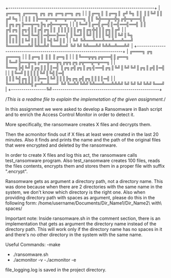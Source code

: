 +-----------------------------------------------------------------------+
|     ╔═══╗                ╔═══╗     ╔╗     ╔╗  ╔═╗╔═╗      ╔╗          |
|     ║╔═╗║                ║╔═╗║    ╔╝╚╗    ║║  ║║╚╝║║     ╔╝╚╗         |
|     ║║ ║╠══╦══╦══╦══╦══╗ ║║ ╚╬══╦═╬╗╔╬═╦══╣║  ║╔╗╔╗╠══╦═╗╠╗╔╬══╦═╗    |
|     ║╚═╝║╔═╣╔═╣║═╣══╣══╣ ║║ ╔╣╔╗║╔╗╣║║╔╣╔╗║║  ║║║║║║╔╗║╔╗╬╣║║╔╗║╔╝    |
|     ║╔═╗║╚═╣╚═╣║═╬══╠══║ ║╚═╝║╚╝║║║║╚╣║║╚╝║╚╗ ║║║║║║╚╝║║║║║╚╣╚╝║║     |
|     ╚╝ ╚╩══╩══╩══╩══╩══╝ ╚═══╩══╩╝╚╩═╩╝╚══╩═╝ ╚╝╚╝╚╩══╩╝╚╩╩═╩══╩╝     |
+-----------------------------------------------------------------------+
|         ╔═══╗      ╔╗        ╔═══╗                                    |
|         ║╔═╗║      ║║        ║╔═╗║                                    |
|         ║╚══╦╦╗╔╦══╣║╔══╗    ║╚═╝╠══╦═╗╔══╦══╦╗╔╦╗╔╗╔╦══╦═╦══╗        |
|         ╚══╗╠╣╚╝║╔╗║║║║═╣    ║╔╗╔╣╔╗║╔╗╣══╣╔╗║╚╝║╚╝╚╝║╔╗║╔╣║═╣        |
|         ║╚═╝║║║║║╚╝║╚╣║═╣    ║║║╚╣╔╗║║║╠══║╚╝║║║╠╗╔╗╔╣╔╗║║║║═╣        |
|         ╚═══╩╩╩╩╣╔═╩═╩══╝    ╚╝╚═╩╝╚╩╝╚╩══╩══╩╩╩╝╚╝╚╝╚╝╚╩╝╚══╝        |
+-----------------╚╝----------------------------------------------------+


/*This is a readme file to explain the implemetation of the given assignment.*/

In this assignment we were asked to develop a Ransomware in Bash script and to enrich the Access Control Monitor in order to detect it.

More specifically, the ransomware creates X files and decrypts them.

Then the acmonitor finds out if X files at least were created in the last 20 minutes. Also it finds and prints the name and the path of the original files that were encrypted and deleted by the ransomware.

In order to create X files and log this act, the ransomware calls test_ransomware program. Also test_ransomware creates 100 files, reads the files contents, encrypts them and stores them in a proper file with suffix ".encrypt".

Ransomware gets as argument a directory path, not a directory name. This was done because when there are 2 directories with the same name in the system, we don't know which directory is the right one. Also when providing directory path with spaces as argument, please do this in the following form: /home/username/Documents/Dir_Name1/Dir_Name2\ with\ spaces/

Important note: Inside ransomware.sh in the comment section, there is an implementation that gets as argument the directory name instead of the directory path. This will work only if the directory name has no spaces in it and there's no other directory in the system with the same name.

Useful Commands:
-make
- ./ransomware.sh <Path or Directory name> <Number of files>
- ./acmonitor -v <Number of files>
-./acmonitor -e

file_logging.log is saved in the project directory.
